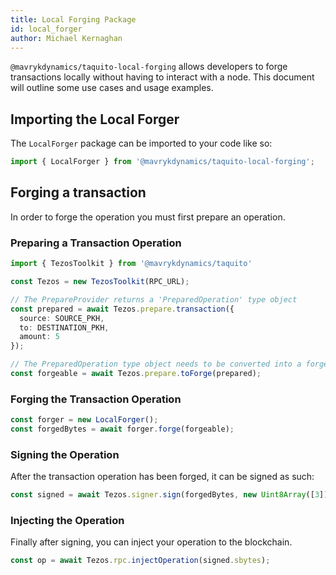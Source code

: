 ```yaml
---
title: Local Forging Package
id: local_forger
author: Michael Kernaghan
---
```

`@mavrykdynamics/taquito-local-forging` allows developers to forge transactions locally without having to interact with a node. This document will outline some use cases and usage examples.

## Importing the Local Forger
The `LocalForger` package can be imported to your code like so:
```typescript
import { LocalForger } from '@mavrykdynamics/taquito-local-forging';
```

## Forging a transaction
In order to forge the operation you must first prepare an operation. 

### Preparing a Transaction Operation
```typescript
import { TezosToolkit } from '@mavrykdynamics/taquito'

const Tezos = new TezosToolkit(RPC_URL);

// The PrepareProvider returns a 'PreparedOperation' type object
const prepared = await Tezos.prepare.transaction({
  source: SOURCE_PKH,
  to: DESTINATION_PKH,
  amount: 5
});

// The PreparedOperation type object needs to be converted into a forgeable type (ForgeParams)
const forgeable = await Tezos.prepare.toForge(prepared);
```

### Forging the Transaction Operation
```typescript
const forger = new LocalForger();
const forgedBytes = await forger.forge(forgeable);
```

### Signing the Operation
After the transaction operation has been forged, it can be signed as such:
```typescript
const signed = await Tezos.signer.sign(forgedBytes, new Uint8Array([3]))
```

### Injecting the Operation
Finally after signing, you can inject your operation to the blockchain.

```typescript
const op = await Tezos.rpc.injectOperation(signed.sbytes);
```
